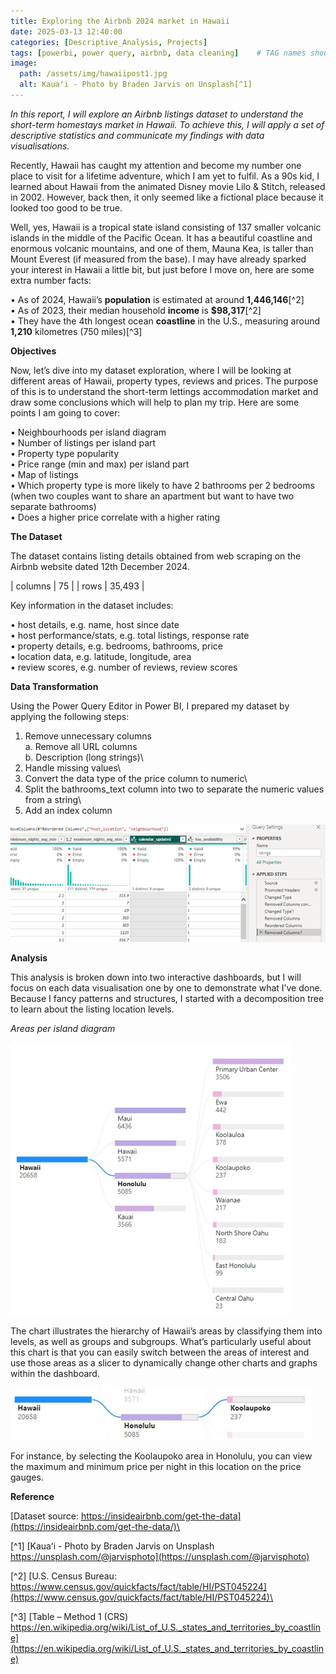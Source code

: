 ```yaml
---
title: Exploring the Airbnb 2024 market in Hawaii
date: 2025-03-13 12:40:00
categories: [Descriptive_Analysis, Projects]
tags: [powerbi, power query, airbnb, data cleaning]    # TAG names should always be lowercase
image:
  path: /assets/img/hawaiipost1.jpg
  alt: Kauaʻi - Photo by Braden Jarvis on Unsplash[^1]
---
```

*In this report, I will explore an Airbnb listings dataset to understand the short-term homestays market in Hawaii. To achieve this, I will apply a set of descriptive statistics and communicate my findings with data visualisations.*

Recently, Hawaii has caught my attention and become my number one place to visit for a lifetime adventure, which I am yet to fulfil.  As a 90s kid, I learned about Hawaii from the animated Disney movie Lilo & Stitch, released in 2002. However, back then, it only seemed like a fictional place because it looked too good to be true.

Well, yes, Hawaii is a tropical state island consisting of 137 smaller volcanic islands in the middle of the Pacific Ocean. It has a beautiful coastline and enormous volcanic mountains, and one of them, Mauna Kea, is taller than Mount Everest (if measured from the base). I may have already sparked your interest in Hawaii a little bit, but just before I move on, here are some extra number facts:

•	As of 2024, Hawaii’s **population** is estimated at around **1,446,146**[^2]\
•	As of 2023, their median household **income** is **$98,317**[^2]\
•	They have the 4th longest ocean **coastline** in the U.S., measuring around **1,210** kilometres (750 miles)[^3]

**Objectives**

Now, let’s dive into my dataset exploration, where I will be looking at different areas of Hawaii, property types, reviews and prices. The purpose of this is to understand the short-term lettings accommodation market and draw some conclusions which will help to plan my trip. Here are some points I am going to cover:

•	Neighbourhoods per island diagram\
•	Number of listings per island part\
•	Property type popularity\
•	Price range (min and max) per island part\
•	Map of listings\
•	Which property type is more likely to have 2 bathrooms per 2 bedrooms (when two couples want to share an apartment but want to have two separate bathrooms)\
•	Does a higher price correlate with a higher rating

**The Dataset**

The dataset contains listing details obtained from web scraping on the Airbnb website dated 12th December 2024. 

| columns    | 75       |
| rows | 35,493       |

Key information in the dataset includes:

•	host details, e.g. name, host since date\
•	host performance/stats, e.g. total listings, response rate\
•	property details, e.g. bedrooms, bathrooms, price\
•	location data, e.g. latitude, longitude, area\
•	review scores, e.g. number of reviews, review scores

**Data Transformation**

Using the Power Query Editor in Power BI, I prepared my dataset by applying the following steps:
1.	Remove unnecessary columns\
  a.	Remove all URL columns\
  b.	Description (long strings)\
2.	Handle missing values\
3.	Convert the data type of the price column to numeric\
4.	Split the bathrooms_text column into two to separate the numeric values from a string\
5.	Add an index column

![Power Query Screenshot](/assets/img/datatransformation.png)

**Analysis**

This analysis is broken down into two interactive dashboards, but I will focus on each data visualisation one by one to demonstrate what I’ve done. Because I fancy patterns and structures, I started with a decomposition tree to learn about the listing location levels. 

*Areas per island diagram*

![Areas per island diagram](/assets/img/decompositiontree.jpg)

The chart illustrates the hierarchy of Hawaii’s areas by classifying them into levels, as well as groups and subgroups. What’s particularly useful about this chart is that you can easily switch between the areas of interest and use those areas as a slicer to dynamically change other charts and graphs within the dashboard.

![Honolulu Example](/assets/img/honoluluexample.jpg)

For instance, by selecting the Koolaupoko area in Honolulu, you can view the maximum and minimum price per night in this location on the price gauges.

**Reference**

[Dataset source: https://insideairbnb.com/get-the-data](https://insideairbnb.com/get-the-data/)\

[^1] [Kauaʻi - Photo by Braden Jarvis on Unsplash https://unsplash.com/@jarvisphoto](https://unsplash.com/@jarvisphoto)

[^2] [U.S. Census Bureau: https://www.census.gov/quickfacts/fact/table/HI/PST045224](https://www.census.gov/quickfacts/fact/table/HI/PST045224)\

[^3] [Table – Method 1 (CRS) https://en.wikipedia.org/wiki/List_of_U.S._states_and_territories_by_coastline](https://en.wikipedia.org/wiki/List_of_U.S._states_and_territories_by_coastline)
